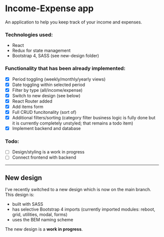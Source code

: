 # Income-Expense app

An application to help you keep track of your income and expenses.

### Technologies used:
* React
* Redux for state management
* Bootstrap 4, SASS (see new-design folder)

### Functionality that has been already implemented:
* [x] Period toggling (weekly/monthly/yearly views)
* [x] Date toggling within selected period
* [x] Filter by type (all/income/expense)
* [x] Switch to new design (see below)
* [x] React Router added
* [x] Add items form
* [x] Full CRUD funcitonality (sort of)
* [x] Additional filters/sorting (category filter business logic is fully done but it is currently completely unstyled; that remains a todo item) 
* [x] Implement backend and database

### Todo:
* [ ] Design/styling is a work in progress
* [ ] Connect frontend with backend

---

## New design

I've recently switched to a new design which is now on the main branch.
This design is:

* built with SASS
* has selective Bootstrap 4 imports (currently imported modules: reboot, grid, utilities, modal, forms)
* uses the BEM naming scheme

The new design is a **work in progress**.